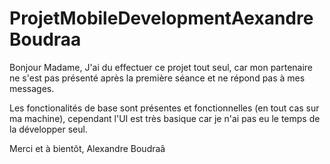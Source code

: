 # ProjetMobileDevelopmentAexandreBoudraa

Bonjour Madame,
J'ai du effectuer ce projet tout seul, car mon partenaire ne s'est pas présenté après la première séance et ne répond pas à mes messages.

Les fonctionalités de base sont présentes et fonctionnelles (en tout cas sur ma machine), cependant l'UI est très basique car je n'ai pas eu le temps de la développer seul.

Merci et à bientôt,
Alexandre Boudraâ
